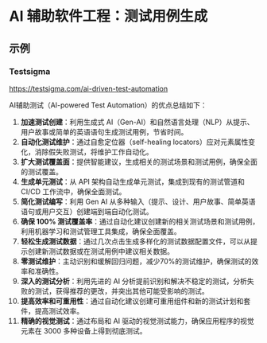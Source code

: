 # AI 辅助软件工程：测试用例生成

## 示例

### Testsigma

https://testsigma.com/ai-driven-test-automation

AI辅助测试（AI-powered Test Automation）的优点总结如下：

1. **加速测试创建**：利用生成式 AI（Gen-AI）和自然语言处理（NLP）从提示、用户故事或简单的英语语句生成测试用例，节省时间。
2. **自动化测试维护**：通过自愈定位器（self-healing locators）应对元素属性变化，消除假失败测试，将维护工作自动化。
3. **扩大测试覆盖面**：提供智能建议，生成相关的测试场景和测试用例，确保全面的测试覆盖。
4. **生成单元测试**：从 API 架构自动生成单元测试，集成到现有的测试管道和 CI/CD 工作流中，确保全面测试。
5. **简化测试编写**：利用 Gen AI 从多种输入（提示、设计、用户故事、简单英语语句或用户交互）创建端到端自动化测试。
6. **确保 100% 测试覆盖率**：通过自动化建议创建新的相关测试场景和测试用例，利用机器学习和测试管理工具集成，确保全面覆盖。
7. **轻松生成测试数据**：通过几次点击生成多样化的测试数据配置文件，可以从提示创建新测试数据或在测试用例中建议相关数据。
8. **零测试维护**：主动识别和缓解回归问题，减少70%的测试维护，确保测试的效率和准确性。
9. **深入的测试分析**：利用先进的 AI 分析提前识别和解决不稳定的测试，分析失败的测试，获得推荐的更改，并突出其他可能受影响的测试。
10. **提高效率和可重用性**：通过自动化建议创建可重用组件和新的测试计划和套件，提高测试效率。
11. **精确的视觉测试**：通过布局和 AI 驱动的视觉测试能力，确保应用程序的视觉元素在 3000 多种设备上得到彻底测试。

